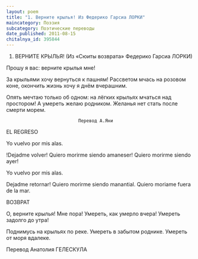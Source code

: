 ```yaml
---
layout: poem
title: "1. Верните крылья! Из Федерико Гарсиа ЛОРКИ"
maincategory: Поэзия
subcategory: Поэтические переводы
date_published: 2011-08-15
chitalnya_id: 395844
---
```




1. ВЕРНИТЕ КРЫЛЬЯ!
(Из «Сюиты возврата» Федерико Гарсиа ЛОРКИ)

Прошу я вас:
верните крылья мне!

За крыльями хочу вернуться
к пашням!
Рассветом мчась на розовом коне,
окончить жизнь хочу я
днём вчерашним.

Опять мечтаю только об одном:
на лёгких крыльях
мчаться над простором!
А умереть желаю
родником.
Желанья нет стать после смерти 
морем.

                               Перевод А.Яни

EL REGRESO

Yo vuelvo
por mis alas.

!Dejadme volver!
Quiero morirme siendo
amaneser!
Quiero morirme siendo
ayer!

 Yo vuelvo
por mis alas.

Dejadme retornar!
Quiero  morirme siendo
manantial.
Quiero moriame fuera
de la mar.

ВОЗВРАТ

О, верните
крылья!
Мне пора!
Умереть,
как умерло вчера!
Умереть
задолго до утра!

Поднимусь на крыльях
по реке.
Умереть
в забытом роднике.
Умереть
от моря вдалеке.

Перевод Анатолия ГЕЛЕСКУЛА






